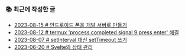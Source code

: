 ### 📚 최근에 작성한 글

<!-- BLEX:START -->
- [2023-08-15 # 안드로이드 폰을 개발 서버로 만들기](https://blex.me/@baealex/development-environment-within-android)
- [2023-08-12 # termux &#39;process completed signal 9 press enter&#39; 해결](https://blex.me/@baealex/how-to-fix-termux-process-completed-signal-9)
- [2023-08-07 # setInterval 대신 setTimeout 쓰기](https://blex.me/@baealex/setinterval-alternative)
- [2023-06-20 # Svelte의 상태 관리](https://blex.me/@baealex/svelte-state)<!-- BLEX:END -->

<!-- YOUTUBE:START --><!-- YOUTUBE:END -->
